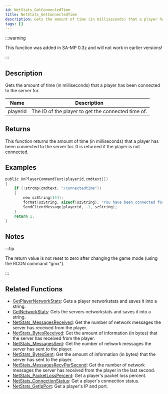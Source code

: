 ```yaml
---
id: NetStats_GetConnectedTime
title: NetStats_GetConnectedTime
description: Gets the amount of time (in milliseconds) that a player has been connected to the server for.
tags: []
---
```


:::warning

This function was added in SA-MP 0.3z and will not work in earlier versions!

:::

## Description

Gets the amount of time (in milliseconds) that a player has been connected to the server for.

| Name     | Description                                        |
| -------- | -------------------------------------------------- |
| playerid | The ID of the player to get the connected time of. |

## Returns

This function returns the amount of time (in milliseconds) that a player has been connected to the server for. 0 is returned if the player is not connected.

## Examples

```c
public OnPlayerCommandText(playerid,cmdtext[])
{
    if (!strcmp(cmdtext, "/connectedtime"))
    {
        new szString[144];
        format(szString, sizeof(szString), "You have been connected for %i milliseconds.", NetStats_GetConnectedTime(playerid));
        SendClientMessage(playerid, -1, szString);
    }
    return 1;
}
```

## Notes

:::tip

The return value is not reset to zero after changing the game mode (using the RCON command "gmx").

:::

## Related Functions

- [GetPlayerNetworkStats](GetPlayerNetworkStats): Gets a player networkstats and saves it into a string.
- [GetNetworkStats](GetNetworkStats): Gets the servers networkstats and saves it into a string.
- [NetStats_MessagesReceived](NetStats_MessagesReceived): Get the number of network messages the server has received from the player.
- [NetStats_BytesReceived](NetStats_BytesReceived): Get the amount of information (in bytes) that the server has received from the player.
- [NetStats_MessagesSent](NetStats_MessagesSent): Get the number of network messages the server has sent to the player.
- [NetStats_BytesSent](NetStats_BytesSent): Get the amount of information (in bytes) that the server has sent to the player.
- [NetStats_MessagesRecvPerSecond](NetStats_MessagesRecvPerSecond): Get the number of network messages the server has received from the player in the last second.
- [NetStats_PacketLossPercent](NetStats_PacketLossPercent): Get a player's packet loss percent.
- [NetStats_ConnectionStatus](NetStats_ConnectionStatus): Get a player's connection status.
- [NetStats_GetIpPort](NetStats_GetIpPort): Get a player's IP and port.
